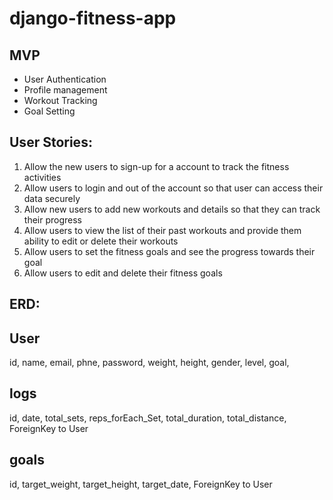 # django-fitness-app

## MVP
- User Authentication
- Profile management
- Workout Tracking
- Goal Setting

## User Stories:
1. Allow the new users to sign-up for a account to track the fitness activities
2. Allow users to login and out of the account so that user can access their data securely
3. Allow new users to add new workouts and details so that they can track their progress
4. Allow users to view the list of their past workouts and provide them ability to edit or delete their workouts
5. Allow users to set the fitness goals and see the progress towards their goal
6. Allow users to edit and delete their fitness goals

## ERD:

## User
id, name, email, phne, password, weight, height, gender, level, goal, 

## logs
id, date, total_sets, reps_forEach_Set, total_duration, total_distance, ForeignKey to User

## goals
id, target_weight, target_height, target_date, ForeignKey to User
 
